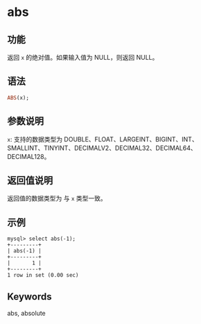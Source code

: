 # abs

## 功能

返回 `x` 的绝对值。如果输入值为 NULL，则返回 NULL。

## 语法

```Haskell
ABS(x);
```

## 参数说明

`x`: 支持的数据类型为 DOUBLE、FLOAT、LARGEINT、BIGINT、INT、SMALLINT、TINYINT、DECIMALV2、DECIMAL32、DECIMAL64、DECIMAL128。

## 返回值说明

返回值的数据类型为 与 `x` 类型一致。

## 示例

```Plain Text
mysql> select abs(-1);
+---------+
| abs(-1) |
+---------+
|       1 |
+---------+
1 row in set (0.00 sec)
```

## Keywords

abs, absolute
